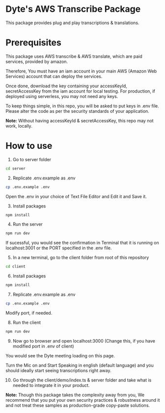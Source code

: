 # Dyte's AWS Transcribe Package

This package provides plug and play transcriptions & translations.

# Prerequisites

This package uses AWS transcribe & AWS translate, which are paid services, provided by amazon.

Therefore, You must have an iam account in your main AWS (Amazon Web Services) account that can deploy the services.

Once done, download the key containing your accessKeyId, secretAccessKey from the iam account for local testing. For production, if deployed using serverless, you may not need any keys.

To keep things simple, in this repo, you will be asked to put keys in .env file. Please alter the code as per the security standards of your application.

<b>Note:</b> Without having accessKeyId & secretAccessKey, this repo may not work, locally.


# How to use

1. Go to server folder
```sh
cd server
```
2. Replicate .env.example as .env
```sh
cp .env.example .env
```

Open the .env in your choice of Text File Editor and Edit it and Save it.

3. Install packages
```sh
npm install
```
4. Run the server
```sh
npm run dev
```

If sucessful, you would see the confirmation in Terminal that it is running on localhost:3001 or the PORT specified in the .env file.

5. In a new terminal, go to the client folder from root of this repository

```sh
cd client
```

6. Install packages
```sh
npm install
```

7. Replicate .env.example as .env
```sh
cp .env.example .env
```
Modify port, if needed.

8. Run the client
```sh
npm run dev
```

9. Now go to browser and open localhost:3000 (Change this, if you have modified port in .env of client)

You would see the Dyte meeting loading on this page.

Turn the Mic on and Start Speaking in english (default language) and you should ideally start seeing transcriptions right away.

10. Go through the client/demo/index.ts & server folder and take what is needed to integrate it in your product.

<b>Note:</b> Though this package takes the complexity away from you, We recommend that you put your own security practices & robustness around it and not treat these samples as production-grade copy-paste solutions.


